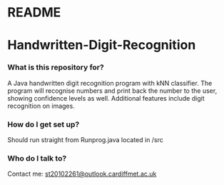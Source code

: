 # README #

# Handwritten-Digit-Recognition #

### What is this repository for? ###

A Java handwritten digit recognition program with kNN classifier. The program will recognise numbers and print back the number to the user, showing confidence levels as well. Additional features include digit recognition on images.

### How do I get set up? ###

Should run straight from Runprog.java located in /src


### Who do I talk to? ###

Contact me: st20102261@outlook.cardiffmet.ac.uk
